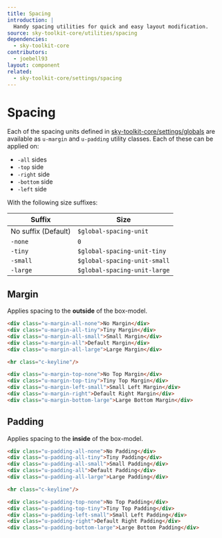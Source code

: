 ```yaml
---
title: Spacing
introduction: |
  Handy spacing utilities for quick and easy layout modification.
source: sky-toolkit-core/utilities/spacing
dependencies:
  - sky-toolkit-core
contributors:
  - joebell93
layout: component
related:
  - sky-toolkit-core/settings/spacing
---
```


# Spacing

Each of the spacing units defined in 
[sky-toolkit-core/settings/globals](../settings/globals.md) are available as
`u-margin` and `u-padding` utility classes. Each of these can be applied on:

* `-all` sides
* `-top` side
* `-right` side
* `-bottom` side
* `-left` side

With the following size suffixes:

| Suffix              | Size                         |
|---------------------|------------------------------|
| No suffix (Default) | `$global-spacing-unit`       |
| `-none`             | `0`                          |
| `-tiny`             | `$global-spacing-unit-tiny`  |
| `-small`            | `$global-spacing-unit-small` |
| `-large`            | `$global-spacing-unit-large` |

## Margin

Applies spacing to the **outside** of the box-model.

```html
<div class="u-margin-all-none">No Margin</div>
<div class="u-margin-all-tiny">Tiny Margin</div>
<div class="u-margin-all-small">Small Margin</div>
<div class="u-margin-all">Default Margin</div>
<div class="u-margin-all-large">Large Margin</div>

<hr class="c-keyline"/>

<div class="u-margin-top-none">No Top Margin</div>
<div class="u-margin-top-tiny">Tiny Top Margin</div>
<div class="u-margin-left-small">Small Left Margin</div>
<div class="u-margin-right">Default Right Margin</div>
<div class="u-margin-bottom-large">Large Bottom Margin</div>
```

## Padding

Applies spacing to the **inside** of the box-model.

```html
<div class="u-padding-all-none">No Padding</div>
<div class="u-padding-all-tiny">Tiny Padding</div>
<div class="u-padding-all-small">Small Padding</div>
<div class="u-padding-all">Default Padding</div>
<div class="u-padding-all-large">Large Padding</div>

<hr class="c-keyline"/>

<div class="u-padding-top-none">No Top Padding</div>
<div class="u-padding-top-tiny">Tiny Top Padding</div>
<div class="u-padding-left-small">Small Left Padding</div>
<div class="u-padding-right">Default Right Padding</div>
<div class="u-padding-bottom-large">Large Bottom Padding</div>
```
